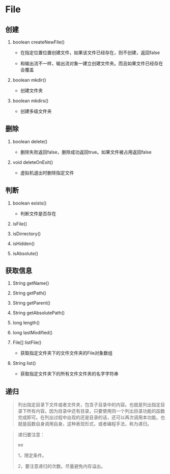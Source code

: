 # File

## 创建

1. boolean createNewFile()

   - 在指定位置位置创建文件，如果该文件已经存在，则不创建，返回false

   - 和输出流不一样，输出流对象一建立创建文件夹。而且如果文件已经存在会覆盖


2. boolean mkdir()
   - 创建文件夹


3.  boolean mkdirs()
    - 创建多级文件夹


## 删除

1. boolean delete()
   - 删除失败返回false，删除成功返回true。如果文件被占用返回false


2. void deleteOnExit()
   - 虚拟机退出时删除指定文件


## 判断

1. boolean exists()
   - 判断文件是否存在


2. isFile()

3. isDirrectory()

4. isHidden()

5. isAbsolute()

## 获取信息

1. String getName()

2. String getPath()

3. String getParent()

4. String getAbsolutePath()

5. long length()

6. long lastModified()

7. File[] listFile()
   - 获取指定文件夹下的文件文件夹的File对象数组


8. String list()
   - 获取指定文件夹下的所有文件文件夹的名字字符串


## 递归

> 列出指定目录下文件或者文件夹，包含子目录中的内容。也就是列出指定目录下所有内容。因为目录中还有目录，只要使用同一个列出目录功能的函数完成即可。在列出过程中出现的还是目录的话，还可以再次调用本功能。也就是函数自身调用自身。这种表现形式，或者编程手法，称为递归。

> 递归要注意：
>
> ee
>
> 1，限定条件。
>
> 2，要注意递归的次数。尽量避免内存溢出。

```java
```

